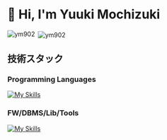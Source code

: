 # 👋 Hi, I'm Yuuki Mochizuki

<p><img align="left" src="https://github-readme-stats.vercel.app/api/top-langs?username=ym902&show_icons=true&theme=dracula&locale=en&layout=compact" alt="ym902" /></p>
<p>&nbsp;<img align="center" src="https://github-readme-stats.vercel.app/api?username=ym902&show_icons=true&theme=dracula&locale=en" alt="ym902" /></p>

## 技術スタック

### Programming Languages
[![My Skills](https://skillicons.dev/icons?i=html,css,js,jquery,ts,py,php)](https://skillicons.dev)

### FW/DBMS/Lib/Tools
[![My Skills](https://skillicons.dev/icons?i=react,nextjs,nodejs,tailwind,nginx,express,fastapi,django,laravel,mysql,postgres,prisma,jest,aws,firebase,postman,docker,figma,ai,ps,discord)](https://skillicons.dev)
